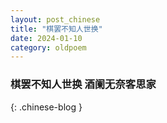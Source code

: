 ```yaml
---
layout: post_chinese
title: "棋罢不知人世换"
date: 2024-01-10
category: oldpoem
---
```


### 棋罢不知人世换 酒阑无奈客思家
{: .chinese-blog }